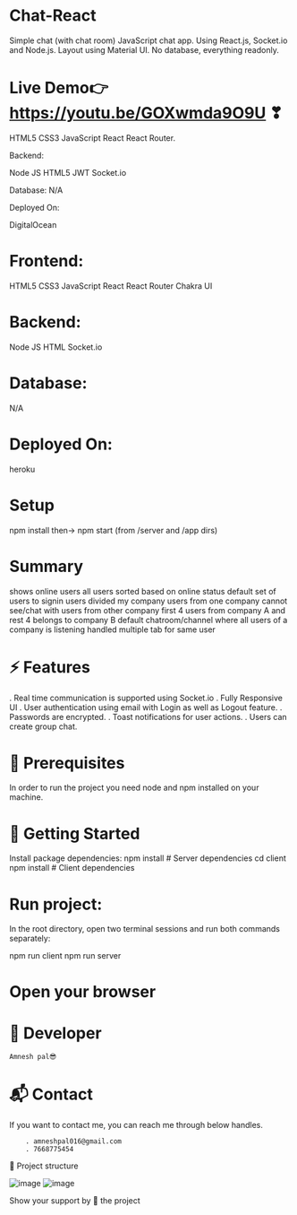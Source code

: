 # Chat-React

Simple chat (with chat room)
JavaScript chat app. Using React.js, Socket.io and Node.js. Layout using Material UI. No database, everything readonly.

# Live Demo👉 https://youtu.be/GOXwmda9O9U ❣


HTML5  CSS3  JavaScript  React  React Router. 

Backend:

Node JS  HTML5  JWT  Socket.io 

Database:
N/A

Deployed On:

DigitalOcean


# Frontend:

HTML5  CSS3  JavaScript  React  React Router  Chakra UI 

# Backend:

Node JS  HTML   Socket.io 

# Database:
N/A

# Deployed On:
heroku


# Setup
npm install then-> npm start (from /server and /app dirs)



# Summary
shows online users
all users sorted based on online status
default set of users to signin
users divided my company
users from one company cannot see/chat with users from other company
first 4 users from company A and rest 4 belongs to company B
default chatroom/channel where all users of a company is listening
handled multiple tab for same user


# ⚡️ Features

 . Real time communication is supported using Socket.io
 . Fully Responsive UI
 . User authentication using email with Login as well as Logout feature.
 . Passwords are encrypted.
 . Toast notifications for user actions.
 . Users can create group chat.
 
 
 
 # 📖 Prerequisites
 
In order to run the project you need node and npm installed on your machine.



# 🚩 Getting Started

 Install package dependencies:
npm install # Server dependencies
cd client
npm install # Client dependencies



# Run project:
In the root directory, open two terminal sessions and run both commands separately:

npm run client
npm run server


# Open your browser


# 👤 Developer

    Amnesh pal😎

# 📬 Contact

If you want to contact me, you can reach me through below handles.
        
        . amneshpal016@gmail.com
        . 7668775454


📁 Project structure

![image](https://user-images.githubusercontent.com/88304047/211584599-1466dd01-e728-40ba-827f-4961ae813be1.png)
![image](https://user-images.githubusercontent.com/88304047/211584913-0c51a78e-5018-48bd-b64b-571679a4adb3.png)



Show your support by 🌟 the project
